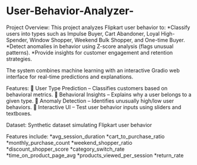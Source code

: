# User-Behavior-Analyzer-

Project Overview:
This project analyzes Flipkart user behavior to:
 *Classify users into types such as Impulse Buyer, Cart Abandoner, Loyal High-Spender, Window Shopper, Weekend Bulk Shopper, and One-time Buyer.
 *Detect anomalies in behavior using Z-score analysis (flags unusual patterns).
 *Provide insights for customer engagement and retention strategies.

The system combines machine learning with an interactive Gradio web interface for real-time predictions and explanations.

Features:
🔹 User Type Prediction – Classifies customers based on behavioral metrics.
🔹 Behavioral Insights – Explains why a user belongs to a given type.
🔹 Anomaly Detection – Identifies unusually high/low user behaviors.
🔹 Interactive UI – Test user behavior inputs using sliders and textboxes.

 Dataset: Synthetic dataset simulating Flipkart user behavior

Features include:
 *avg_session_duration
 *cart_to_purchase_ratio
 *monthly_purchase_count
 *weekend_shopper_ratio
 *discount_shopper_score
 *category_switch_rate
 *time_on_product_page_avg
 *products_viewed_per_session
 *return_rate
